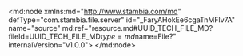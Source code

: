 <?xml version="1.0" encoding="UTF-8"?>
<md:node xmlns:md="http://www.stambia.com/md" defType="com.stambia.file.server" id="_FaryAHokEe6cgaTnMFlv7A" name="source" md:ref="resource.md#UUID_TECH_FILE_MD?fileId=UUID_TECH_FILE_MD$type=md$name=File?" internalVersion="v1.0.0">
  <node defType="com.stambia.file.directory" id="_FoPs4HokEe6cgaTnMFlv7A">
    <attribute defType="com.stambia.file.directory.path" id="_FpWgIHokEe6cgaTnMFlv7A" value="C:\source"/>
    <node defType="com.stambia.file.file" id="_gtg3wXopEe6cgaTnMFlv7A" name="F_CLIENT_20231001">
      <attribute defType="com.stambia.file.file.physicalName" id="_l9T9cHopEe6cgaTnMFlv7A" value="F_CLIENT_20231001.txt"/>
      <attribute defType="com.stambia.file.file.type" id="_mQbGsHopEe6cgaTnMFlv7A" value="DELIMITED"/>
      <attribute defType="com.stambia.file.file.lineToSkip" id="_oUyLIHopEe6cgaTnMFlv7A" value="0"/>
      <attribute defType="com.stambia.file.file.charsetName" id="_puvnsHopEe6cgaTnMFlv7A" value="UTF-8"/>
      <attribute defType="com.stambia.file.file.lineSeparator" id="_rjLZwHopEe6cgaTnMFlv7A" value="0D0A"/>
      <attribute defType="com.stambia.file.file.header" id="_uw4E0HopEe6cgaTnMFlv7A" value="0"/>
      <attribute defType="com.stambia.file.file.decimalSeparator" id="_wxsGAHopEe6cgaTnMFlv7A" value="2E"/>
      <attribute defType="com.stambia.file.file.fieldSeparator" id="_gN__UHorEe6cgaTnMFlv7A" value="7C"/>
      <attribute defType="com.stambia.file.file.stringDelimiter" id="_Pq1DwHoyEe6cgaTnMFlv7A"/>
      <attribute defType="com.stambia.file.file.escapeChar" id="_Pq1DwXoyEe6cgaTnMFlv7A"/>
      <attribute defType="com.stambia.file.file.lastLineToSkip" id="_Pq1DwnoyEe6cgaTnMFlv7A" value="0"/>
      <node defType="com.stambia.file.record" id="_8vN0sXo5Ee6cgaTnMFlv7A" name="ENTETE">
        <node defType="com.stambia.file.filter" id="_BAKFcno6Ee6cgaTnMFlv7A" name="entete">
          <attribute defType="com.stambia.file.filter.value" id="_ERGRwHo6Ee6cgaTnMFlv7A" value="000"/>
          <attribute defType="com.stambia.file.filter.start" id="_EctE0Ho6Ee6cgaTnMFlv7A" value="1"/>
          <attribute defType="com.stambia.file.filter.length" id="_FFzFIHo6Ee6cgaTnMFlv7A" value="3"/>
          <attribute defType="com.stambia.file.filter.operator" id="_FacfcHo6Ee6cgaTnMFlv7A" value="Equals"/>
        </node>
        <node defType="com.stambia.file.field" id="_HNE6sHo6Ee6cgaTnMFlv7A" name="TYPE_LIGNE" position="1">
          <attribute defType="com.stambia.file.field.size" id="_HNE6sXo6Ee6cgaTnMFlv7A" value="3"/>
          <attribute defType="com.stambia.file.field.type" id="_HNE6sno6Ee6cgaTnMFlv7A" value="String"/>
          <attribute defType="com.stambia.file.field.physicalName" id="_HNE6s3o6Ee6cgaTnMFlv7A" value="TYPE_LIGNE"/>
          <attribute defType="com.stambia.file.field.physicalSize" id="_88slIHo7Ee6cgaTnMFlv7A" value="3"/>
        </node>
        <node defType="com.stambia.file.field" id="_HNE6tHo6Ee6cgaTnMFlv7A" name="TYPE_FICHIER" position="2">
          <attribute defType="com.stambia.file.field.size" id="_HNE6tXo6Ee6cgaTnMFlv7A" value="20"/>
          <attribute defType="com.stambia.file.field.type" id="_HNE6tno6Ee6cgaTnMFlv7A" value="String"/>
          <attribute defType="com.stambia.file.field.physicalName" id="_HNE6t3o6Ee6cgaTnMFlv7A" value="TYPE_FICHIER"/>
          <attribute defType="com.stambia.file.field.physicalSize" id="__GUkEHo7Ee6cgaTnMFlv7A" value="20"/>
        </node>
        <node defType="com.stambia.file.field" id="_HNE6uHo6Ee6cgaTnMFlv7A" name="VERSION" position="3">
          <attribute defType="com.stambia.file.field.size" id="_HNE6uXo6Ee6cgaTnMFlv7A" value="2"/>
          <attribute defType="com.stambia.file.field.type" id="_HNE6uno6Ee6cgaTnMFlv7A" value="String"/>
          <attribute defType="com.stambia.file.field.physicalName" id="_HNE6u3o6Ee6cgaTnMFlv7A" value="VERSION"/>
          <attribute defType="com.stambia.file.field.physicalSize" id="_B7ezUHo8Ee6cgaTnMFlv7A" value="2"/>
        </node>
        <node defType="com.stambia.file.field" id="_HNE6xXo6Ee6cgaTnMFlv7A" name="SEQUENCE" position="6">
          <attribute defType="com.stambia.file.field.size" id="_HNE6xno6Ee6cgaTnMFlv7A" value="6"/>
          <attribute defType="com.stambia.file.field.type" id="_HNE6x3o6Ee6cgaTnMFlv7A" value="String"/>
          <attribute defType="com.stambia.file.field.physicalName" id="_HNE6yHo6Ee6cgaTnMFlv7A" value="SEQUENCE"/>
          <attribute defType="com.stambia.file.field.physicalSize" id="_L0tiQHo8Ee6cgaTnMFlv7A" value="6"/>
        </node>
        <node defType="com.stambia.file.field" id="_HNE6wXo6Ee6cgaTnMFlv7A" name="SOURCE" position="5">
          <attribute defType="com.stambia.file.field.size" id="_HNE6wno6Ee6cgaTnMFlv7A" value="30"/>
          <attribute defType="com.stambia.file.field.type" id="_HNE6w3o6Ee6cgaTnMFlv7A" value="String"/>
          <attribute defType="com.stambia.file.field.physicalName" id="_HNE6xHo6Ee6cgaTnMFlv7A" value="SOURCE"/>
          <attribute defType="com.stambia.file.field.physicalSize" id="_HqpVkHo8Ee6cgaTnMFlv7A" value="30"/>
        </node>
        <node defType="com.stambia.file.field" id="_HNE6vHo6Ee6cgaTnMFlv7A" name="DATE" position="4">
          <attribute defType="com.stambia.file.field.size" id="_HNE6vXo6Ee6cgaTnMFlv7A" value="30"/>
          <attribute defType="com.stambia.file.field.type" id="_HNE6vno6Ee6cgaTnMFlv7A" value="String"/>
          <attribute defType="com.stambia.file.field.format" id="_HNE6v3o6Ee6cgaTnMFlv7A" value=""/>
          <attribute defType="com.stambia.file.field.physicalName" id="_HNE6wHo6Ee6cgaTnMFlv7A" value="DATE"/>
          <attribute defType="com.stambia.file.field.physicalSize" id="_EEUIEHo8Ee6cgaTnMFlv7A" value="30"/>
        </node>
      </node>
    </node>
    <node defType="com.stambia.file.file" id="_b3q4cHpQEe6QncsbWkl3eg" name="F_CLIENT_20231001">
      <attribute defType="com.stambia.file.file.type" id="_b6tlYHpQEe6QncsbWkl3eg" value="DELIMITED"/>
      <attribute defType="com.stambia.file.file.charsetName" id="_b6zsAHpQEe6QncsbWkl3eg"/>
      <attribute defType="com.stambia.file.file.lineSeparator" id="_b61hMHpQEe6QncsbWkl3eg" value="0D0A"/>
      <attribute defType="com.stambia.file.file.fieldSeparator" id="_b62IQHpQEe6QncsbWkl3eg" value="7C"/>
      <attribute defType="com.stambia.file.file.stringDelimiter" id="_b62vUHpQEe6QncsbWkl3eg"/>
      <attribute defType="com.stambia.file.file.decimalSeparator" id="_b639cHpQEe6QncsbWkl3eg" value="2E"/>
      <attribute defType="com.stambia.file.file.escapeChar" id="_b64kgHpQEe6QncsbWkl3eg"/>
      <attribute defType="com.stambia.file.file.lineToSkip" id="_b65yoHpQEe6QncsbWkl3eg" value="0"/>
      <attribute defType="com.stambia.file.file.lastLineToSkip" id="_b66ZsHpQEe6QncsbWkl3eg" value="0"/>
      <attribute defType="com.stambia.file.file.header" id="_b67n0HpQEe6QncsbWkl3eg" value="0"/>
      <attribute defType="com.stambia.file.file.physicalName" id="_cwunYHpQEe6QncsbWkl3eg" value="F_CLIENT_20231001.txt"/>
      <node defType="com.stambia.file.record" id="_hGKWkXpQEe6QncsbWkl3eg">
        <node defType="com.stambia.file.filter" id="_iOTqYnpQEe6QncsbWkl3eg" name="entete">
          <attribute defType="com.stambia.file.filter.value" id="_jytcYHpQEe6QncsbWkl3eg" value="000"/>
          <attribute defType="com.stambia.file.filter.start" id="_j-xicHpQEe6QncsbWkl3eg" value="1"/>
          <attribute defType="com.stambia.file.filter.length" id="_kWNLAHpQEe6QncsbWkl3eg" value="3"/>
          <attribute defType="com.stambia.file.filter.operator" id="_mPIbgHpQEe6QncsbWkl3eg" value="Equals"/>
        </node>
      </node>
      <node defType="com.stambia.file.field" id="_fTmz0HpQEe6QncsbWkl3eg" name="F1" position="1">
        <attribute defType="com.stambia.file.field.size" id="_fTmz0XpQEe6QncsbWkl3eg" value="12"/>
        <attribute defType="com.stambia.file.field.type" id="_fTna4HpQEe6QncsbWkl3eg" value="Numeric"/>
        <attribute defType="com.stambia.file.field.physicalName" id="_fTna4XpQEe6QncsbWkl3eg" value="F1"/>
      </node>
      <node defType="com.stambia.file.field" id="_fTp3IHpQEe6QncsbWkl3eg" name="F2" position="2">
        <attribute defType="com.stambia.file.field.size" id="_fTp3IXpQEe6QncsbWkl3eg" value="56"/>
        <attribute defType="com.stambia.file.field.type" id="_fTp3InpQEe6QncsbWkl3eg" value="String"/>
        <attribute defType="com.stambia.file.field.physicalName" id="_fTp3I3pQEe6QncsbWkl3eg" value="F2"/>
      </node>
      <node defType="com.stambia.file.field" id="_fTp3JHpQEe6QncsbWkl3eg" name="F3" position="3">
        <attribute defType="com.stambia.file.field.size" id="_fTp3JXpQEe6QncsbWkl3eg" value="59"/>
        <attribute defType="com.stambia.file.field.type" id="_fTp3JnpQEe6QncsbWkl3eg" value="String"/>
        <attribute defType="com.stambia.file.field.physicalName" id="_fTp3J3pQEe6QncsbWkl3eg" value="F3"/>
      </node>
      <node defType="com.stambia.file.field" id="_fTp3KHpQEe6QncsbWkl3eg" name="F4" position="4">
        <attribute defType="com.stambia.file.field.size" id="_fTp3KXpQEe6QncsbWkl3eg" value="71"/>
        <attribute defType="com.stambia.file.field.type" id="_fTp3KnpQEe6QncsbWkl3eg" value="String"/>
        <attribute defType="com.stambia.file.field.format" id="_fTp3K3pQEe6QncsbWkl3eg" value="yyyy-MM-dd"/>
        <attribute defType="com.stambia.file.field.physicalName" id="_fTp3LHpQEe6QncsbWkl3eg" value="F4"/>
      </node>
      <node defType="com.stambia.file.field" id="_fTp3LXpQEe6QncsbWkl3eg" name="F5" position="5">
        <attribute defType="com.stambia.file.field.size" id="_fTp3LnpQEe6QncsbWkl3eg" value="54"/>
        <attribute defType="com.stambia.file.field.type" id="_fTp3L3pQEe6QncsbWkl3eg" value="String"/>
        <attribute defType="com.stambia.file.field.physicalName" id="_fTp3MHpQEe6QncsbWkl3eg" value="F5"/>
      </node>
      <node defType="com.stambia.file.field" id="_fTp3MXpQEe6QncsbWkl3eg" name="F6" position="6">
        <attribute defType="com.stambia.file.field.size" id="_fTp3MnpQEe6QncsbWkl3eg" value="64"/>
        <attribute defType="com.stambia.file.field.type" id="_fTp3M3pQEe6QncsbWkl3eg" value="String"/>
        <attribute defType="com.stambia.file.field.physicalName" id="_fTp3NHpQEe6QncsbWkl3eg" value="F6"/>
      </node>
    </node>
  </node>
  <node defType="com.stambia.file.directory" id="_WWqRgHpREe6QncsbWkl3eg" name="source">
    <attribute defType="com.stambia.file.directory.path" id="_WXn60HpREe6QncsbWkl3eg" value="C:\source"/>
    <node defType="com.stambia.file.file" id="_WXq-IHpREe6QncsbWkl3eg" name="F_CLIENT_20231001">
      <attribute defType="com.stambia.file.file.type" id="_WYYv0HpREe6QncsbWkl3eg" value="DELIMITED"/>
      <attribute defType="com.stambia.file.file.charsetName" id="_WYZ98HpREe6QncsbWkl3eg"/>
      <attribute defType="com.stambia.file.file.lineSeparator" id="_WYalAHpREe6QncsbWkl3eg" value="0D0A"/>
      <attribute defType="com.stambia.file.file.fieldSeparator" id="_WYbMEHpREe6QncsbWkl3eg" value="7C"/>
      <attribute defType="com.stambia.file.file.stringDelimiter" id="_WYbMEXpREe6QncsbWkl3eg"/>
      <attribute defType="com.stambia.file.file.decimalSeparator" id="_WYcaMHpREe6QncsbWkl3eg" value="2E"/>
      <attribute defType="com.stambia.file.file.escapeChar" id="_WYcaMXpREe6QncsbWkl3eg"/>
      <attribute defType="com.stambia.file.file.lineToSkip" id="_WYcaMnpREe6QncsbWkl3eg" value="0"/>
      <attribute defType="com.stambia.file.file.lastLineToSkip" id="_WYdBQHpREe6QncsbWkl3eg" value="0"/>
      <attribute defType="com.stambia.file.file.header" id="_WYdoUHpREe6QncsbWkl3eg" value="0"/>
      <attribute defType="com.stambia.file.file.physicalName" id="_ZPFQIHpREe6QncsbWkl3eg" value="F_CLIENT_20231001.txt"/>
      <node defType="com.stambia.file.record" id="_puTboXpREe6QncsbWkl3eg" name="ENTETE">
        <node defType="com.stambia.file.filter" id="_3GtnMnpREe6QncsbWkl3eg" name="entete">
          <attribute defType="com.stambia.file.filter.value" id="_8mMHoHpREe6QncsbWkl3eg" value="000"/>
          <attribute defType="com.stambia.file.filter.start" id="_80oMQHpREe6QncsbWkl3eg" value="1"/>
          <attribute defType="com.stambia.file.filter.length" id="_9OKtoHpREe6QncsbWkl3eg" value="3"/>
          <attribute defType="com.stambia.file.filter.operator" id="_9vG3gHpREe6QncsbWkl3eg" value="Equals"/>
        </node>
        <node defType="com.stambia.file.field" id="_CuMAo3pSEe6QncsbWkl3eg" name="F3" position="3">
          <attribute defType="com.stambia.file.field.size" id="_CuMApHpSEe6QncsbWkl3eg" value="2"/>
          <attribute defType="com.stambia.file.field.type" id="_CuMApXpSEe6QncsbWkl3eg" value="Numeric"/>
          <attribute defType="com.stambia.file.field.physicalName" id="_CuMApnpSEe6QncsbWkl3eg" value="F3"/>
        </node>
        <node defType="com.stambia.file.field" id="_CuMArHpSEe6QncsbWkl3eg" name="F5" position="5">
          <attribute defType="com.stambia.file.field.size" id="_CuMArXpSEe6QncsbWkl3eg" value="30"/>
          <attribute defType="com.stambia.file.field.type" id="_CuMArnpSEe6QncsbWkl3eg" value="String"/>
          <attribute defType="com.stambia.file.field.physicalName" id="_CuMAr3pSEe6QncsbWkl3eg" value="F5"/>
        </node>
        <node defType="com.stambia.file.field" id="_CuMAp3pSEe6QncsbWkl3eg" name="F4" position="4">
          <attribute defType="com.stambia.file.field.size" id="_CuMAqHpSEe6QncsbWkl3eg" value="30"/>
          <attribute defType="com.stambia.file.field.type" id="_CuMAqXpSEe6QncsbWkl3eg" value="Date"/>
          <attribute defType="com.stambia.file.field.format" id="_CuMAqnpSEe6QncsbWkl3eg" value="yyyy-MM-dd"/>
          <attribute defType="com.stambia.file.field.physicalName" id="_CuMAq3pSEe6QncsbWkl3eg" value="F4"/>
        </node>
        <node defType="com.stambia.file.field" id="_CuLZkHpSEe6QncsbWkl3eg" name="F1" position="1">
          <attribute defType="com.stambia.file.field.size" id="_CuLZkXpSEe6QncsbWkl3eg" value="3"/>
          <attribute defType="com.stambia.file.field.type" id="_CuLZknpSEe6QncsbWkl3eg" value="Numeric"/>
          <attribute defType="com.stambia.file.field.physicalName" id="_CuLZk3pSEe6QncsbWkl3eg" value="F1"/>
        </node>
        <node defType="com.stambia.file.field" id="_CuLZlHpSEe6QncsbWkl3eg" name="F2" position="2">
          <attribute defType="com.stambia.file.field.size" id="_CuMAoHpSEe6QncsbWkl3eg" value="20"/>
          <attribute defType="com.stambia.file.field.type" id="_CuMAoXpSEe6QncsbWkl3eg" value="String"/>
          <attribute defType="com.stambia.file.field.physicalName" id="_CuMAonpSEe6QncsbWkl3eg" value="F2"/>
        </node>
        <node defType="com.stambia.file.field" id="_CuMAsHpSEe6QncsbWkl3eg" name="F6" position="6">
          <attribute defType="com.stambia.file.field.size" id="_CuMAsXpSEe6QncsbWkl3eg" value="6"/>
          <attribute defType="com.stambia.file.field.type" id="_CuMAsnpSEe6QncsbWkl3eg" value="Numeric"/>
          <attribute defType="com.stambia.file.field.physicalName" id="_CuMAs3pSEe6QncsbWkl3eg" value="F6"/>
        </node>
      </node>
      <node defType="com.stambia.file.field" id="_cItvsHpREe6QncsbWkl3eg" name="F1" position="1">
        <attribute defType="com.stambia.file.field.size" id="_cItvsXpREe6QncsbWkl3eg" value="12"/>
        <attribute defType="com.stambia.file.field.type" id="_cItvsnpREe6QncsbWkl3eg" value="Numeric"/>
        <attribute defType="com.stambia.file.field.physicalName" id="_cItvs3pREe6QncsbWkl3eg" value="F1"/>
      </node>
      <node defType="com.stambia.file.field" id="_cItvtHpREe6QncsbWkl3eg" name="F2" position="2">
        <attribute defType="com.stambia.file.field.size" id="_cItvtXpREe6QncsbWkl3eg" value="56"/>
        <attribute defType="com.stambia.file.field.type" id="_cItvtnpREe6QncsbWkl3eg" value="String"/>
        <attribute defType="com.stambia.file.field.physicalName" id="_cItvt3pREe6QncsbWkl3eg" value="F2"/>
      </node>
      <node defType="com.stambia.file.field" id="_cItvuHpREe6QncsbWkl3eg" name="F3" position="3">
        <attribute defType="com.stambia.file.field.size" id="_cItvuXpREe6QncsbWkl3eg" value="59"/>
        <attribute defType="com.stambia.file.field.type" id="_cItvunpREe6QncsbWkl3eg" value="String"/>
        <attribute defType="com.stambia.file.field.physicalName" id="_cItvu3pREe6QncsbWkl3eg" value="F3"/>
      </node>
      <node defType="com.stambia.file.field" id="_cItvvHpREe6QncsbWkl3eg" name="F4" position="4">
        <attribute defType="com.stambia.file.field.size" id="_cItvvXpREe6QncsbWkl3eg" value="71"/>
        <attribute defType="com.stambia.file.field.type" id="_cItvvnpREe6QncsbWkl3eg" value="String"/>
        <attribute defType="com.stambia.file.field.format" id="_cItvv3pREe6QncsbWkl3eg" value="yyyy-MM-dd"/>
        <attribute defType="com.stambia.file.field.physicalName" id="_cItvwHpREe6QncsbWkl3eg" value="F4"/>
      </node>
      <node defType="com.stambia.file.field" id="_cItvwXpREe6QncsbWkl3eg" name="F5" position="5">
        <attribute defType="com.stambia.file.field.size" id="_cItvwnpREe6QncsbWkl3eg" value="54"/>
        <attribute defType="com.stambia.file.field.type" id="_cItvw3pREe6QncsbWkl3eg" value="String"/>
        <attribute defType="com.stambia.file.field.physicalName" id="_cItvxHpREe6QncsbWkl3eg" value="F5"/>
      </node>
      <node defType="com.stambia.file.field" id="_cItvxXpREe6QncsbWkl3eg" name="F6" position="6">
        <attribute defType="com.stambia.file.field.size" id="_cItvxnpREe6QncsbWkl3eg" value="64"/>
        <attribute defType="com.stambia.file.field.type" id="_cItvx3pREe6QncsbWkl3eg" value="String"/>
        <attribute defType="com.stambia.file.field.physicalName" id="_cItvyHpREe6QncsbWkl3eg" value="F6"/>
      </node>
      <node defType="com.stambia.file.record" id="_PE4QgHpSEe6QncsbWkl3eg" name="ENTETE_2">
        <node defType="com.stambia.file.filter" id="_PE4QgXpSEe6QncsbWkl3eg" name="entete">
          <attribute defType="com.stambia.file.filter.value" id="_PE4QgnpSEe6QncsbWkl3eg" value="100"/>
          <attribute defType="com.stambia.file.filter.start" id="_PE4Qg3pSEe6QncsbWkl3eg" value="1"/>
          <attribute defType="com.stambia.file.filter.length" id="_PE4QhHpSEe6QncsbWkl3eg" value="3"/>
          <attribute defType="com.stambia.file.filter.operator" id="_PE4QhXpSEe6QncsbWkl3eg" value="Equals"/>
        </node>
        <node defType="com.stambia.file.field" id="_Wqy5AHpSEe6QncsbWkl3eg" name="F1" position="1">
          <attribute defType="com.stambia.file.field.size" id="_Wqy5AXpSEe6QncsbWkl3eg" value="12"/>
          <attribute defType="com.stambia.file.field.type" id="_Wqy5AnpSEe6QncsbWkl3eg" value="Numeric"/>
          <attribute defType="com.stambia.file.field.physicalName" id="_Wqy5A3pSEe6QncsbWkl3eg" value="F1"/>
        </node>
        <node defType="com.stambia.file.field" id="_Wqy5CHpSEe6QncsbWkl3eg" name="F3" position="3">
          <attribute defType="com.stambia.file.field.size" id="_Wqy5CXpSEe6QncsbWkl3eg" value="59"/>
          <attribute defType="com.stambia.file.field.type" id="_Wqy5CnpSEe6QncsbWkl3eg" value="String"/>
          <attribute defType="com.stambia.file.field.physicalName" id="_Wqy5C3pSEe6QncsbWkl3eg" value="F3"/>
        </node>
        <node defType="com.stambia.file.field" id="_Wqy5DHpSEe6QncsbWkl3eg" name="F4" position="4">
          <attribute defType="com.stambia.file.field.size" id="_Wqy5DXpSEe6QncsbWkl3eg" value="12"/>
          <attribute defType="com.stambia.file.field.type" id="_Wqy5DnpSEe6QncsbWkl3eg" value="Numeric"/>
          <attribute defType="com.stambia.file.field.physicalName" id="_Wqy5D3pSEe6QncsbWkl3eg" value="F4"/>
        </node>
        <node defType="com.stambia.file.field" id="_Wqy5FHpSEe6QncsbWkl3eg" name="F6" position="6">
          <attribute defType="com.stambia.file.field.size" id="_Wqy5FXpSEe6QncsbWkl3eg" value="12"/>
          <attribute defType="com.stambia.file.field.type" id="_Wqy5FnpSEe6QncsbWkl3eg" value="Numeric"/>
          <attribute defType="com.stambia.file.field.physicalName" id="_Wqy5F3pSEe6QncsbWkl3eg" value="F6"/>
        </node>
        <node defType="com.stambia.file.field" id="_Wqy5BHpSEe6QncsbWkl3eg" name="F2" position="2">
          <attribute defType="com.stambia.file.field.size" id="_Wqy5BXpSEe6QncsbWkl3eg" value="51"/>
          <attribute defType="com.stambia.file.field.type" id="_Wqy5BnpSEe6QncsbWkl3eg" value="String"/>
          <attribute defType="com.stambia.file.field.physicalName" id="_Wqy5B3pSEe6QncsbWkl3eg" value="F2"/>
        </node>
        <node defType="com.stambia.file.field" id="_Wqy5EHpSEe6QncsbWkl3eg" name="F5" position="5">
          <attribute defType="com.stambia.file.field.size" id="_Wqy5EXpSEe6QncsbWkl3eg" value="12"/>
          <attribute defType="com.stambia.file.field.type" id="_Wqy5EnpSEe6QncsbWkl3eg" value="Numeric"/>
          <attribute defType="com.stambia.file.field.physicalName" id="_Wqy5E3pSEe6QncsbWkl3eg" value="F5"/>
        </node>
      </node>
    </node>
    <node defType="com.stambia.file.file" id="_lN_SIHpREe6QncsbWkl3eg" name="F_CLIENT_20231001_2">
      <attribute defType="com.stambia.file.file.type" id="_lN_SIXpREe6QncsbWkl3eg" value="DELIMITED"/>
      <attribute defType="com.stambia.file.file.charsetName" id="_lN_SInpREe6QncsbWkl3eg"/>
      <attribute defType="com.stambia.file.file.lineSeparator" id="_lN_SI3pREe6QncsbWkl3eg" value="0D0A"/>
      <attribute defType="com.stambia.file.file.fieldSeparator" id="_lN_SJHpREe6QncsbWkl3eg" value="7C"/>
      <attribute defType="com.stambia.file.file.stringDelimiter" id="_lN_SJXpREe6QncsbWkl3eg"/>
      <attribute defType="com.stambia.file.file.decimalSeparator" id="_lN_SJnpREe6QncsbWkl3eg" value="2E"/>
      <attribute defType="com.stambia.file.file.escapeChar" id="_lN_SJ3pREe6QncsbWkl3eg"/>
      <attribute defType="com.stambia.file.file.lineToSkip" id="_lN_SKHpREe6QncsbWkl3eg" value="0"/>
      <attribute defType="com.stambia.file.file.lastLineToSkip" id="_lN_SKXpREe6QncsbWkl3eg" value="0"/>
      <attribute defType="com.stambia.file.file.header" id="_lN_SKnpREe6QncsbWkl3eg" value="0"/>
      <attribute defType="com.stambia.file.file.physicalName" id="_lN_SK3pREe6QncsbWkl3eg" value="F_CLIENT_20231001.txt"/>
      <node defType="com.stambia.file.field" id="_lN_SLHpREe6QncsbWkl3eg" name="F4" position="4">
        <attribute defType="com.stambia.file.field.size" id="_lN_SLXpREe6QncsbWkl3eg" value="71"/>
        <attribute defType="com.stambia.file.field.type" id="_lN_SLnpREe6QncsbWkl3eg" value="String"/>
        <attribute defType="com.stambia.file.field.format" id="_lN_SL3pREe6QncsbWkl3eg" value="yyyy-MM-dd"/>
        <attribute defType="com.stambia.file.field.physicalName" id="_lN_SMHpREe6QncsbWkl3eg" value="F4"/>
      </node>
      <node defType="com.stambia.file.field" id="_lN_SMXpREe6QncsbWkl3eg" name="F6" position="6">
        <attribute defType="com.stambia.file.field.size" id="_lN_SMnpREe6QncsbWkl3eg" value="64"/>
        <attribute defType="com.stambia.file.field.type" id="_lN_SM3pREe6QncsbWkl3eg" value="String"/>
        <attribute defType="com.stambia.file.field.physicalName" id="_lN_5MHpREe6QncsbWkl3eg" value="F6"/>
      </node>
      <node defType="com.stambia.file.field" id="_lN_5MXpREe6QncsbWkl3eg" name="F3" position="3">
        <attribute defType="com.stambia.file.field.size" id="_lN_5MnpREe6QncsbWkl3eg" value="59"/>
        <attribute defType="com.stambia.file.field.type" id="_lN_5M3pREe6QncsbWkl3eg" value="String"/>
        <attribute defType="com.stambia.file.field.physicalName" id="_lN_5NHpREe6QncsbWkl3eg" value="F3"/>
      </node>
      <node defType="com.stambia.file.field" id="_lN_5NXpREe6QncsbWkl3eg" name="F2" position="2">
        <attribute defType="com.stambia.file.field.size" id="_lN_5NnpREe6QncsbWkl3eg" value="56"/>
        <attribute defType="com.stambia.file.field.type" id="_lN_5N3pREe6QncsbWkl3eg" value="String"/>
        <attribute defType="com.stambia.file.field.physicalName" id="_lN_5OHpREe6QncsbWkl3eg" value="F2"/>
      </node>
      <node defType="com.stambia.file.field" id="_lN_5OXpREe6QncsbWkl3eg" name="F1" position="1">
        <attribute defType="com.stambia.file.field.size" id="_lN_5OnpREe6QncsbWkl3eg" value="12"/>
        <attribute defType="com.stambia.file.field.type" id="_lN_5O3pREe6QncsbWkl3eg" value="Numeric"/>
        <attribute defType="com.stambia.file.field.physicalName" id="_lN_5PHpREe6QncsbWkl3eg" value="F1"/>
      </node>
      <node defType="com.stambia.file.field" id="_lN_5PXpREe6QncsbWkl3eg" name="F5" position="5">
        <attribute defType="com.stambia.file.field.size" id="_lN_5PnpREe6QncsbWkl3eg" value="54"/>
        <attribute defType="com.stambia.file.field.type" id="_lN_5P3pREe6QncsbWkl3eg" value="String"/>
        <attribute defType="com.stambia.file.field.physicalName" id="_lN_5QHpREe6QncsbWkl3eg" value="F5"/>
      </node>
    </node>
  </node>
</md:node>